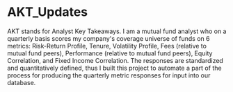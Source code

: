 # AKT_Updates

AKT stands for Analyst Key Takeaways. I am a mutual fund analyst who on a quarterly basis scores my company's coverage universe of funds on 6 metrics: Risk-Return Profile, Tenure, Volatility Profile, Fees (relative to mutual fund peers), Performance (relative to mutual fund peers), Equity Correlation, and Fixed Income Correlation. The responses are standardized and quantitatively defined, thus I built this project to automate a part of the process for producing the quarterly metric responses for input into our database.
